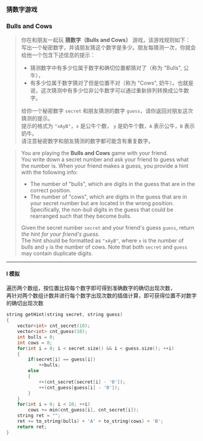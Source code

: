### 猜数字游戏
### Bulls and Cows

> 你在和朋友一起玩 **猜数字（Bulls and Cows）** 游戏，该游戏规则如下：  
> 写出一个秘密数字，并请朋友猜这个数字是多少。朋友每猜测一次，你就会给他一个包含下述信息的提示：  
> - 猜测数字中有多少位属于数字和确切位置都猜对了（称为 "Bulls", 公牛），  
> - 有多少位属于数字猜对了但是位置不对（称为 "Cows", 奶牛）。也就是说，这次猜测中有多少位非公牛数字可以通过重新排列转换成公牛数字。  
> 
> 给你一个秘密数字 `secret` 和朋友猜测的数字 `guess`，请你返回对朋友这次猜测的提示。  
> 提示的格式为 `"xAyB"`，`x` 是公牛个数， `y` 是奶牛个数，`A` 表示公牛，`B` 表示奶牛。  
> 请注意秘密数字和朋友猜测的数字都可能含有重复数字。  

> You are playing the **Bulls and Cows** game with your friend.  
> You write down a secret number and ask your friend to guess what the number is. When your friend makes a guess, you provide a hint with the following info:  
> - The number of "bulls", which are digits in the guess that are in the correct position.  
> - The number of "cows", which are digits in the guess that are in your secret number but are located in the wrong position. Specifically, the non-bull digits in the guess that could be rearranged such that they become bulls.  
> 
> Given the secret number `secret` and your friend's guess `guess`, return *the hint for your friend's guess*.  
> The hint should be formatted as `"xAyB"`, where `x` is the number of bulls and `y` is the number of cows. Note that both `secret` and `guess` may contain duplicate digits.  

----------

#### I 模拟

遍历两个数组，按位置比较每个数字即可得到准确数字的确切出现次数，  
再针对两个数组计数并进行每个数字出现次数的插值计算，即可获得位置不对数字的确切出现次数

```cpp
string getHint(string secret, string guess) 
{
    vector<int> cnt_secret(10);
    vector<int> cnt_guess(10);
    int bulls = 0;
    int cows = 0;
    for(int i = 0; i < secret.size() && i < guess.size(); ++i)
    {
        if(secret[i] == guess[i])
            ++bulls;
        else
        {
            ++(cnt_secret[secret[i] - '0']);
            ++(cnt_guess[guess[i] - '0']);
        }
    }
    for(int i = 0; i < 10; ++i)
        cows += min(cnt_guess[i], cnt_secret[i]);
    string ret = "";
    ret += to_string(bulls) + 'A' + to_string(cows) + 'B';
    return ret;
}
```
